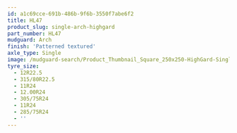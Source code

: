 ```yaml
---
id: a1c69cce-691b-486b-9f6b-3550f7abe6f2
title: HL47
product_slug: single-arch-highgard
part_number: HL47
mudguard: Arch
finish: 'Patterned textured'
axle_type: Single
image: /mudguard-search/Product_Thumbnail_Square_250x250-HighGard-Single-Arch.jpg
tyre_size:
  - 12R22.5
  - 315/80R22.5
  - 11R24
  - 12.00R24
  - 305/75R24
  - 11R24
  - 285/75R24
  - ''
---
```

